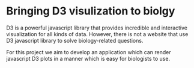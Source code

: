 # Bringing D3 visulization to biolgy

D3 is a powerful javascript library that provides incredible and interactive visualization for all kinds of data. However, there is not a website that use D3 javascript library to solve biology-related questions. 

For this project we aim to develop an application which can render javascript D3 plots in a manner which is easy for biologists to use. 
